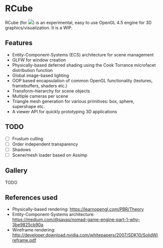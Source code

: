 # RCube

RCube (for <img src="https://render.githubusercontent.com/render/math?math=\mathbb{R}^3">) is an experimental, easy to use OpenGL 4.5 engine for 3D graphics/visualization. It is a WIP.

## Features

- Entity-Component-Systems (ECS) architecture for scene management
- GLFW for window creation
- Physically-based deferred shading using the Cook Torrance microfacet distribution function
- Global image-based lighting
- OOP based encapsulation of common OpenGL functionality (textures, framebuffers, shaders etc.)
- Transform-hierarchy for scene objects
- Multiple cameras per scene
- Triangle mesh generation for various primitives: box, sphere, supershape etc.
- A viewer API for quickly prototyping 3D applications

## TODO

- [ ] Frustum culling
- [ ] Order independent transparency
- [ ] Shadows
- [ ] Scene/mesh loader based on Assimp

## Gallery

TODO


## References used

- Physically-based rendering: https://learnopengl.com/PBR/Theory
- Entity-Component-Systems architecture: https://medium.com/@savas/nomad-game-engine-part-1-why-3be9825cb90a
- Wireframe rendering: http://developer.download.nvidia.com/whitepapers/2007/SDK10/SolidWireframe.pdf
